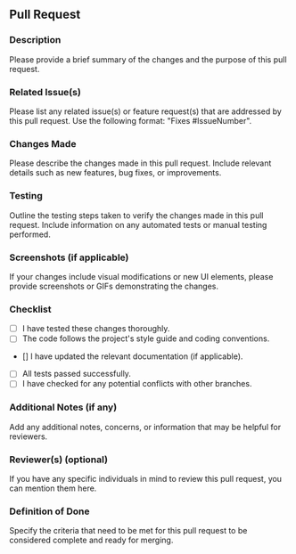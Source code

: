## Pull Request

### Description
Please provide a brief summary of the changes and the purpose of this pull request.

### Related Issue(s)
Please list any related issue(s) or feature request(s) that are addressed by this pull request. Use the following format: "Fixes #IssueNumber".

### Changes Made
Please describe the changes made in this pull request. Include relevant details such as new features, bug fixes, or improvements.

### Testing
Outline the testing steps taken to verify the changes made in this pull request. Include information on any automated tests or manual testing performed.

### Screenshots (if applicable)
If your changes include visual modifications or new UI elements, please provide screenshots or GIFs demonstrating the changes.

### Checklist
- [ ] I have tested these changes thoroughly.
- [ ] The code follows the project's style guide and coding conventions.
- [] I have updated the relevant documentation (if applicable).
- [ ] All tests passed successfully.
- [ ] I have checked for any potential conflicts with other branches.

### Additional Notes (if any)
Add any additional notes, concerns, or information that may be helpful for reviewers.

### Reviewer(s) (optional)
If you have any specific individuals in mind to review this pull request, you can mention them here.

### Definition of Done
Specify the criteria that need to be met for this pull request to be considered complete and ready for merging.
